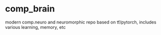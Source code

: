 # comp_brain
 modern comp.neuro and neuromorphic repo based on tf/pytorch, includes various learning, memory, etc
